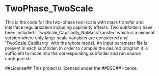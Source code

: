 # TwoPhase_TwoScale
This is the code for the two-phase two-scale with mass transfer and interface regularization including capillarity effects. Two subfolders have been included :'TwoScale_Capillarity_NoMassTransfer' which is a minimal version where only large-scale variables are considered and 'TwoScale_Capillarity' with the whole model. An input parameter file is present in each subfolder. In order to compile the desired program it is sufficient to move into the corresponding subfolder and run source configure.sh

##License##
This project is licensed under the ##BSD## license.
